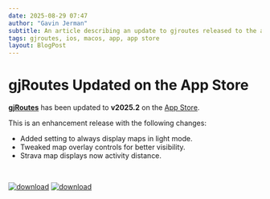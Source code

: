 ```yaml
---
date: 2025-08-29 07:47
author: "Gavin Jerman"
subtitle: An article describing an update to gjroutes released to the app store.
tags: gjroutes, ios, macos, app, app store
layout: BlogPost
---
```


# gjRoutes Updated on the App Store

[**gjRoutes**](/projects/gjRoutes) has been updated to **v2025.2** on the [App Store](https://apps.apple.com/gb/app/gjroutes/id6742377844).

This is an enhancement release with the following changes:
- Added setting to always display maps in light mode.
- Tweaked map overlay controls for better visibility.
- Strava map displays now activity distance.

<br>

[![download](/images/Download_on_the_Mac_App_Store_Badge_US-UK_RGB_blk_092917.svg)](https://apps.apple.com/app/gjroutes/id6742377844?platform=mac)
[![download](/images/Download_on_the_App_Store_Badge_US-UK_RGB_blk_092917.svg)](https://apps.apple.com/app/gjroutes/id6742377844?platform=ipad)
